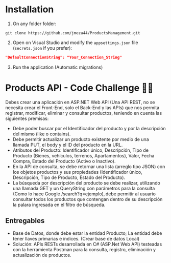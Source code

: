 # Installation

1. On any folder folder:

`git clone https://github.com/jmeza44/ProductsManagement.git`

2. Open on Visual Studio and modify the `appsettings.json` file (`secrets.json` if you prefer):

```json
"DefaultConnectionString": "Your_Connection_String"
```

3. Run the application (Automatic migrations)

# Products API - Code Challenge 🐱‍👤

Debes crear una aplicación en ASP.NET Web API (Una API REST, no se necesita crear el Front-End, solo el Back-End y las APIs) que nos permita registrar, modificar, eliminar y consultar productos, teniendo en cuenta las siguientes premisas:

* Debe poder buscar por el Identificador del producto y por la descripción del mismo (like o contains).
* Debe permitir actualizar un producto existente por medio de una llamada PUT, el body y el ID del producto en la URL.
* Atributos del Producto: Identificador único, Descripción, Tipo de Producto (Bienes, vehículos, terrenos, Apartamentos), Valor, Fecha Compra, Estado del Producto (Activo o Inactivo).
* En la API de consulta, se debe retornar una lista (arreglo tipo JSON) con los objetos productos y sus propiedades (Identificador único, Descripción, Tipo de Producto, Estado del Producto).
* La búsqueda por descripción del producto se debe realizar, utilizando una llamada GET y un QueryString con parámetros para la consulta (Como lo hace Google /search?q=ejemplo), debe permitir al usuario consultar todos los productos que contengan dentro de su descripción la palara ingresada en el filtro de búsqueda.

## Entregables

* Base de Datos, donde debe estar la entidad Producto; La entidad debe tener llaves primarias e índices. (Crear base de datos Local)
* Solución: APIs RESTs desarrollada en C# (ASP.Net Web API) testeadas con la herramienta Postman para la consulta, registro, eliminación y actualización de productos.
